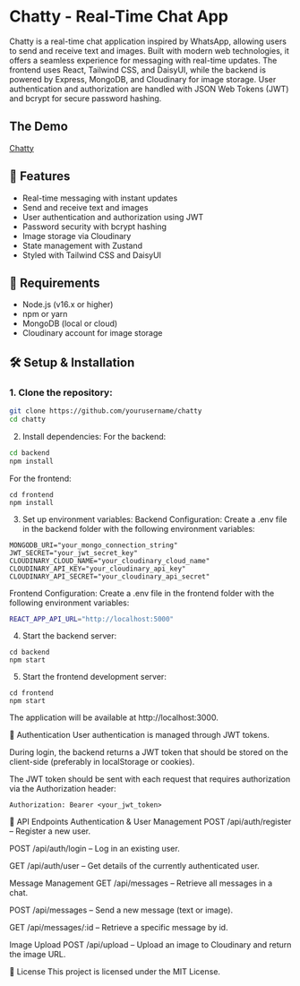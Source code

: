 # Chatty - Real-Time Chat App

Chatty is a real-time chat application inspired by WhatsApp, allowing users to send and receive text and images. Built with modern web technologies, it offers a seamless experience for messaging with real-time updates. The frontend uses React, Tailwind CSS, and DaisyUI, while the backend is powered by Express, MongoDB, and Cloudinary for image storage. User authentication and authorization are handled with JSON Web Tokens (JWT) and bcrypt for secure password hashing.

## The Demo
[Chatty](https://chatty-zjhl.onrender.com)

## 🚀 Features
- Real-time messaging with instant updates
- Send and receive text and images
- User authentication and authorization using JWT
- Password security with bcrypt hashing
- Image storage via Cloudinary
- State management with Zustand
- Styled with Tailwind CSS and DaisyUI

## 📌 Requirements
- Node.js (v16.x or higher)
- npm or yarn
- MongoDB (local or cloud)
- Cloudinary account for image storage

## 🛠 Setup & Installation

### 1. Clone the repository:
```bash
git clone https://github.com/yourusername/chatty
cd chatty
```

2. Install dependencies:
For the backend:
```bash
cd backend
npm install
```

For the frontend:
```
cd frontend
npm install
```

3. Set up environment variables:
Backend Configuration:
Create a .env file in the backend folder with the following environment variables:
```
MONGODB_URI="your_mongo_connection_string"
JWT_SECRET="your_jwt_secret_key"
CLOUDINARY_CLOUD_NAME="your_cloudinary_cloud_name"
CLOUDINARY_API_KEY="your_cloudinary_api_key"
CLOUDINARY_API_SECRET="your_cloudinary_api_secret"
```

Frontend Configuration:
Create a .env file in the frontend folder with the following environment variables:
```bash
REACT_APP_API_URL="http://localhost:5000"
```

4. Start the backend server:
```
cd backend
npm start
```

5. Start the frontend development server:
```
cd frontend
npm start
```
The application will be available at http://localhost:3000.

🔑 Authentication
User authentication is managed through JWT tokens.

During login, the backend returns a JWT token that should be stored on the client-side (preferably in localStorage or cookies).

The JWT token should be sent with each request that requires authorization via the Authorization header:
```http
Authorization: Bearer <your_jwt_token>
```

📡 API Endpoints
Authentication & User Management
POST /api/auth/register – Register a new user.

POST /api/auth/login – Log in an existing user.

GET /api/auth/user – Get details of the currently authenticated user.

Message Management
GET /api/messages – Retrieve all messages in a chat.

POST /api/messages – Send a new message (text or image).

GET /api/messages/:id – Retrieve a specific message by id.

Image Upload
POST /api/upload – Upload an image to Cloudinary and return the image URL.

📜 License
This project is licensed under the MIT License.
